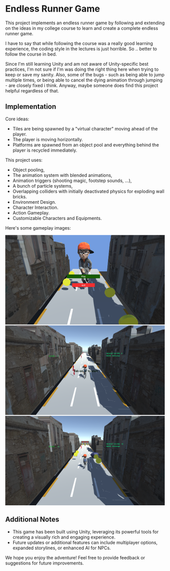 # Endless Runner Game

This project implements an endless runner game by following and extending on the ideas
in my college course to learn and create a complete endless runner game.

I have to say that while following the course was a really good learning experience,
the coding style in the lectures is just horrible. So .. better to follow the course in bed.

Since I'm still learning Unity and am not aware of Unity-specific best
practices, I'm not sure if I'm was doing the right thing here when trying to keep or 
save my sanity.
Also, some of the bugs - such as being able to jump multiple times, or being able to cancel the dying animation through jumping - are closely fixed i think.
Anyway, maybe someone does find this project helpful regardless of that.

## Implementation

Core ideas:

- Tiles are being spawned by a "virtual character" moving ahead of the player.
- The player is moving horizontally.
- Platforms are spawned from an object pool and everything behind the player is recycled immediately.

This project uses:

- Object pooling,
- The animation system with blended animations,
- Animation triggers (shooting magic, footstep sounds, ...),
- A bunch of particle systems,
- Overlapping colliders with initially deactivated physics for exploding wall bricks.
- Environment Design.
- Character Interaction.
- Action Gameplay.
- Customizable Characters and Equipments.


Here's some gameplay images:

![Gameplay image1](images/one.png)
![Gameplay image1](images/two.png)
![Gameplay image1](images/three.png)

## Additional Notes

- This game has been built using Unity, leveraging its powerful tools for creating a visually rich and engaging experience.
- Future updates or additional features can include multiplayer options, expanded storylines, or enhanced AI for NPCs.

We hope you enjoy the adventure! Feel free to provide feedback or suggestions for future improvements.
